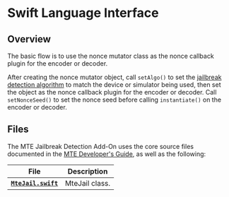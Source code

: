 # Swift Language Interface

## Overview

The basic flow is to use the nonce mutator class as the nonce callback plugin for the encoder or decoder.

After creating the nonce mutator object, call `setAlgo()` to set the [jailbreak detection algorithm](./MteJail.md#mtejailalgo) to match the device or simulator being used, then set the object as the nonce callback plugin for the encoder or decoder. Call `setNonceSeed()` to set the nonce seed before calling `instantiate()` on the encoder or decoder.

## Files

The MTE Jailbreak Detection Add-On uses the core source files documented in the [MTE Developer's Guide](../../../DevGuide.md), as well as the following:

|File|Description|
|----|-----------|
|[**`MteJail.swift`**](./MteJail.md)|MteJail class.|

